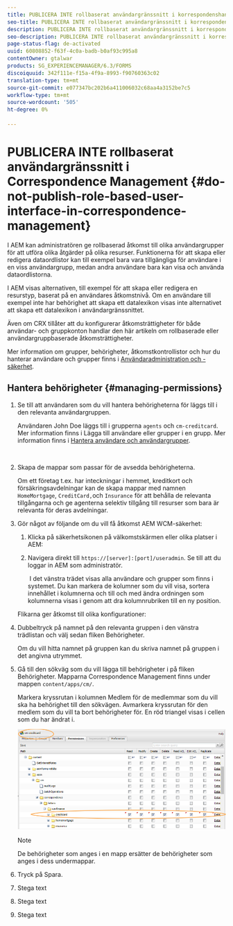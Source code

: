 ```yaml
---
title: PUBLICERA INTE rollbaserat användargränssnitt i korrespondenshanteringen
seo-title: PUBLICERA INTE rollbaserat användargränssnitt i korrespondenshanteringen
description: PUBLICERA INTE rollbaserat användargränssnitt i korrespondenshanteringen
seo-description: PUBLICERA INTE rollbaserat användargränssnitt i korrespondenshanteringen
page-status-flag: de-activated
uuid: 60808852-f63f-4c0a-badb-b0af93c995a8
contentOwner: gtalwar
products: SG_EXPERIENCEMANAGER/6.3/FORMS
discoiquuid: 342f111e-f15a-4f9a-8993-f90760363c02
translation-type: tm+mt
source-git-commit: e077347bc202b6a411006032c68aa4a3152be7c5
workflow-type: tm+mt
source-wordcount: '505'
ht-degree: 0%

---
```



# PUBLICERA INTE rollbaserat användargränssnitt i Correspondence Management {#do-not-publish-role-based-user-interface-in-correspondence-management}

I AEM kan administratören ge rollbaserad åtkomst till olika användargrupper för att utföra olika åtgärder på olika resurser. Funktionerna för att skapa eller redigera dataordlistor kan till exempel bara vara tillgängliga för användare i en viss användargrupp, medan andra användare bara kan visa och använda dataordlistorna.

I AEM visas alternativen, till exempel för att skapa eller redigera en resurstyp, baserat på en användares åtkomstnivå. Om en användare till exempel inte har behörighet att skapa ett datalexikon visas inte alternativet att skapa ett datalexikon i användargränssnittet.

Även om CRX tillåter att du konfigurerar åtkomsträttigheter för både användar- och gruppkonton handlar den här artikeln om rollbaserade eller användargruppbaserade åtkomsträttigheter.

Mer information om grupper, behörigheter, åtkomstkontrollistor och hur du hanterar användare och grupper finns i [Användaradministration och -säkerhet](/help/sites-administering/security.md).

## Hantera behörigheter {#managing-permissions}

1. Se till att användaren som du vill hantera behörigheterna för läggs till i den relevanta användargruppen.

   Användaren John Doe läggs till i grupperna `agents` och `cm-creditcard`. Mer information finns i Lägga till användare eller grupper i en grupp. Mer information finns i [Hantera användare och användargrupper](/help/communities/users.md).

   ![]()

1. Skapa de mappar som passar för de avsedda behörigheterna.

   Om ett företag t.ex. har inteckningar i hemmet, kreditkort och försäkringsavdelningar kan de skapa mappar med namnen `HomeMortgage`, `CreditCard,`och `Insurance` för att behålla de relevanta tillgångarna och ge agenterna selektiv tillgång till resurser som bara är relevanta för deras avdelningar.

1. Gör något av följande om du vill få åtkomst AEM WCM-säkerhet:

   1. Klicka på säkerhetsikonen på välkomstskärmen eller olika platser i AEM:

   1. Navigera direkt till `https://[server]:[port]/useradmin`. Se till att du loggar in AEM som administratör.

      ![]()
   I det vänstra trädet visas alla användare och grupper som finns i systemet. Du kan markera de kolumner som du vill visa, sortera innehållet i kolumnerna och till och med ändra ordningen som kolumnerna visas i genom att dra kolumnrubriken till en ny position.

   Flikarna ger åtkomst till olika konfigurationer:

1. Dubbeltryck på namnet på den relevanta gruppen i den vänstra trädlistan och välj sedan fliken Behörigheter.

   Om du vill hitta namnet på gruppen kan du skriva namnet på gruppen i det angivna utrymmet.

1. Gå till den sökväg som du vill lägga till behörigheter i på fliken Behörigheter. Mapparna Correspondence Management finns under mappen `content/apps/cm/`.

   Markera kryssrutan i kolumnen Medlem för de medlemmar som du vill ska ha behörighet till den sökvägen. Avmarkera kryssrutan för den medlem som du vill ta bort behörigheter för. En röd triangel visas i cellen som du har ändrat i.

   ![useradmin-creditcard](assets/useradmin-creditcard.png)

   >[!NOTE]
   >
   >De behörigheter som anges i en mapp ersätter de behörigheter som anges i dess undermappar.

1. Tryck på Spara.
1. Stega text
1. Stega text
1. Stega text

